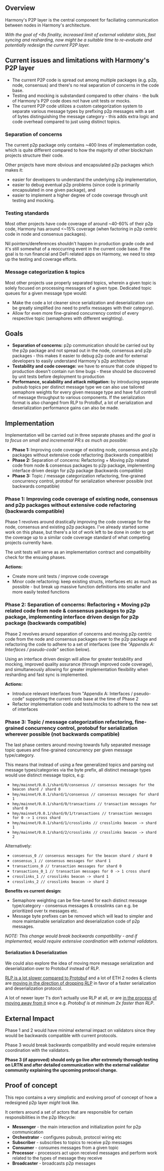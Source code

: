 ## Overview
Harmony's P2P layer is the central component for faciliating communication between nodes in Harmony's architecture.

*With the goal of <8s finality, increased limit of external validator slots, fast syncing and resharding, now might be a suitable time to re-evaluate and potentially redesign the current P2P layer.*

## Current issues and limitations with Harmony's P2P layer

- The current P2P code is spread out among multiple packages (e.g. p2p, node, consensus) and there's no real separation of concerns in the code base.
- Testing and mocking is substandard compared to other chains - the bulk of Harmony's P2P code does not have unit tests or mocks.
- The current P2P code utilizes a custom categorization system to separate various message types by prefixing p2p messages with a set of bytes distinguishing the message category - this adds extra logic and code overhead compared to just using distinct topics.

### Separation of concerns
The current p2p package only contains ~400 lines of implementation code, which is quite different compared to how the majority of other blockchain projects structure their code.

Other projects have more obvious and encapsulated p2p packages which makes it:

- easier for developers to understand the underlying p2p implementation,
- easier to debug eventual p2p problems (since code is primarily encapsulated in one given package), and
- easier to implement a higher degree of code coverage through unit testing and mocking.

### Testing standards
Most other projects have code coverage of around ~40-60% of their p2p code, Harmony has around <~15% coverage (when factoring in p2p centric code in node and consensus packages).

Nil pointers/dereferences shouldn't happen in production grade code and it's still somewhat of a reoccurring event in the current code base. If the goal is to run financial and DeFi related apps on Harmony, we need to step up the testing and coverage efforts.

### Message categorization & topics
Most other projects use properly separated topics, wherein a given topic is solely focused on processing messages of a given type. Dedicated topic queues for a given message type would:

- Make the code a lot cleaner since serialization and deserialization can be greatly simplified (no need to prefix messages with their category).
- Allow for even more fine-grained concurrency control of every respective topic (semaphores with different weighting).

## Goals

- **Separation of concerns:** p2p communication should be carried out by the p2p package and not spread out in the node, consensus and p2p packages - this makes it easier to debug p2p code and for external developers to easily understand Harmony's p2p architecture
- **Testability and code coverage:** we have to ensure that code shipped to production doesn't contain run time bugs - these should be discovered by unit tests before deployment to production
- **Performance, scalability and attack mitigation:** by introducing separate pubsub topics per distinct message type we can also use tailored semaphore weights for every given message type and have full controll of message throughput to various components. If the serialization format is also changed from RLP to ProtoBuf, a lot of serialization and deserialization performance gains can also be made.

## Implementation
Implementation will be carried out in three separate phases and *the goal is to focus on small and incremental PR:s as much as possible*:

- **Phase 1:** Improving code coverage of existing node, consensus and p2p packages without extensive code refactoring (backwards compatible)
- **Phase 2:** Separation of concerns: Refactoring + Moving p2p related code from node & consensus packages to p2p package, implementing interface driven design for p2p package (backwards compatible)
- **Phase 3:** Topic / message categorization refactoring, fine-grained concurrency control, protobuf for serialization wherever possible (not backwards compatible)

### Phase 1: Improving code coverage of existing node, consensus and p2p packages without extensive code refactoring (backwards compatible)
Phase 1 revolves around drastically improving the code coverage for the node, consensus and existing p2p packages. I've already started some work on this phase, but there's a lot of work left to be done in order to get the coverage up to a similar code coverage standard of what competing projects currently have.

The unit tests will serve as an implementation contract and compatibility check for the ensuing phases. 

**Actions:**

- Create more unit tests / improve code coverage
- Minor code refactoring: keep existing structs, interfaces etc as much as possible - but break up massive function definitions into smaller and more easily tested functions

### Phase 2: Separation of concerns: Refactoring + Moving p2p related code from node & consensus packages to p2p package, implementing interface driven design for p2p package (backwards compatible)
Phase 2 revolves around separation of concerns and moving p2p centric code from the node and consensus packages over to the p2p package and refactoring the code to adhere to a set of interfaces (see the *"Appendix A: Interfaces / pseudo-code"* section below).

Using an interface driven design will allow for greater testability and mocking, improved quality assurance (through improved code coverage), and simultaneously allowing for greater implementation flexibility when resharding and fast sync is implemented.

**Actions:**

- Introduce relevant interfaces from "Appendix A: Interfaces / pseudo-code" supporting the current code base at the time of Phase 2
- Refactor implementation code and tests/mocks to adhere to the new set of interfaces

### Phase 3: Topic / message categorization refactoring, fine-grained concurrency control, protobuf for serialization wherever possible (not backwards compatible)
The last phase centers around moving towards fully separated message topic queues and fine-grained concurrency per given message type/category.

This means that instead of using a few generalized topics and parsing out message types/categories via the byte prefix, all distinct message types would use distinct message topics, e.g:

- `hmy/mainnet/0.0.1/shard/0/consensus // consensus messages for the beacon shard / shard 0`
- `hmy/mainnet/0.0.1/shard/1/consensus // consensus messages for shard 1`
- `hmy/mainnet/0.0.1/shard/0/transactions // transaction messages for shard 0`
- `hmy/mainnet/0.0.1/shard/0/1/transactions // transaction messages for 0 -> 1 cross shard`
- `hmy/mainnet/0.0.1/shard/1/crosslinks // crosslinks beacon -> shard 1`
- `hmy/mainnet/0.0.1/shard/2/crosslinks // crosslinks beacon -> shard 2`

Alternatively:

- `consensus_0 // consensus messages for the beacon shard / shard 0`
- `consensus_1 // consensus messages for shard 1`
- `transactions_0 // transaction messages for shard 0`
- `transactions_0_1 // transaction messages for 0 -> 1 cross shard`
- `crosslinks_1 // crosslinks beacon -> shard 1`
- `crosslinks_2 // crosslinks beacon -> shard 2`

**Benefits vs current design:**

- Semaphore weighting can be fine-tuned for each distinct message type/category - consensus messages & crosslinks can e.g. be prioritized over tx messages etc.
- Message byte prefixes can be removed which will lead to simpler and more maintainable serialization and deserialization code of p2p messages.

*NOTE: This change would break backwards compatibility - and if implemented, would require extensive coordination with external validators.*

#### Serialization & Deserialization
We could also explore the idea of moving more message serialization and deserialization over to Protobuf instead of RLP.

[RLP is a lot slower compared to Protobuf](https://github.com/prysmaticlabs/prysm/issues/139) and a lot of ETH 2 nodes & clients are [moving in the direction of dropping RLP](https://github.com/prysmaticlabs/prysm/issues/150) in favor of a faster serialization and deserialization protocol.

A lot of newer layer 1's don't actually use RLP at all, or are [in the process](https://github.com/Fantom-foundation/go-lachesis/issues/158) [of moving away from it](https://github.com/Fantom-foundation/go-lachesis/pull/163) since e.g. *Protobuf is at minimum 2x faster than RLP*.

## External Impact
Phase 1 and 2 would have minimal external impact on validators since they would be backwards compatible with current protocols.

Phase 3 would break backwards compatibility and would require extensive coordination with the validators.

**Phase 3 (if approved) should only go live after extremely thorough testing on LRTN and after detailed communication with the external validator community explaining the upcoming protocol change.**

## Proof of concept
This repo contains a very simplistic and evolving proof of concept of how a redesigned p2p layer *might* look like.

It centers around a set of actors that are responsible for certain responsibilities in the p2p lifecycle:

- **Messenger** - the main interaction and initialization point for p2p communication
- **Orchestrator** - configures pubsub, protocol wiring etc
- **Subscriber** - subscribes to topics to receive p2p messages
- **Consumer** - consumes messages from a given topic
- **Processor** - processors act upon received messages and perform work related to the types of message they receive
- **Broadcaster** - broadcasts p2p messages
